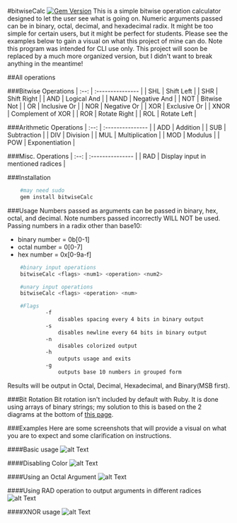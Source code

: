 <!--
@Author: Vargas Hector <vargash1>
@Date:   Saturday, January 9th 2016, 7:32:23 pm
@Email:  vargash1@wit.edu
@Last modified by:   vargash1
@Last modified time: Tuesday, May 10th 2016, 3:32:41 pm
-->

#bitwiseCalc [![Gem Version](https://badge.fury.io/rb/bitwiseCalc.svg)](http://badge.fury.io/rb/bitwiseCalc)
This is a simple bitwise operation calculator designed to let the user see what is going on. Numeric arguments passed can be in binary, octal, decimal, and hexadecimal radix. It might be too simple for certain users, but it might be perfect for students. Please see the examples below to gain a visual on what this project of mine can do. Note this program was intended for CLI use only.
This project will soon be replaced by a much more organized version, but I didn't want to break anything in the meantime!

##All operations

###Bitwise Operations
| :--: | :---------------  |
| SHL  | Shift Left        |
| SHR  | Shift Right       |
| AND  | Logical And       |
| NAND | Negative And      |
| NOT  | Bitwise Not       |
| OR   | Inclusive Or      |
| NOR  | Negative Or       |
| XOR  | Exclusive Or      |
| XNOR | Complement of XOR |
| ROR  | Rotate Right      |
| ROL  | Rotate Left       |

###Arithmetic Operations
| :--: | :---------------  |
| ADD  | Addition          |
| SUB  | Subtraction       |
| DIV  | Division          |
| MUL  | Multiplication    |
| MOD  | Modulus           |
| POW  | Exponentiation    |

###Misc. Operations
| :--: | :---------------  |
| RAD  | Display input in mentioned radices |

###Installation
```bash
	#may need sudo
	gem install bitwiseCalc
```
###Usage
Numbers passed as arguments can be passed in binary, hex, octal, and decimal.
Note numbers passed incorrectly WILL NOT be used.
Passing numbers in a radix other than base10:

* binary number = 0b[0-1]
* octal number  = 0[0-7]
* hex number    = 0x[0-9a-f]

```bash
	#binary input operations
	bitwiseCalc <flags> <num1> <operation> <num2>

	#unary input operations
	bitwiseCalc <flags> <operation> <num>

	#Flags
      		-f
                disables spacing every 4 bits in binary output
            -s
                disables newline every 64 bits in binary output
            -n
                disables colorized output
            -h
                outputs usage and exits
            -g
                outputs base 10 numbers in grouped form
```

Results will be output in Octal, Decimal, Hexadecimal, and Binary(MSB first).

###Bit Rotation
Bit rotation isn't included by default with Ruby. It is done using arrays of binary strings;
my solution to this is based on the 2 diagrams at the bottom of [this page](https://en.wikipedia.org/wiki/Circular_shift).

###Examples
Here are some screenshots that will provide a visual on what you are to expect and some clarification on instructions.

####Basic usage
![alt Text](http://i.imgur.com/2MzzYUe.png "Two Decimal Arguments with logical AND")

####Disabling Color
![alt Text](http://i.imgur.com/Ouj7QUe.png "Hex and Binary Arguments with Shift Left Operation")

####Using an Octal Argument
![alt Text](http://i.imgur.com/kW3x3nX.png "Using POW operation with an octal and decimal argument")

####Using RAD operation to output arguments in different radices
![alt Text](http://i.imgur.com/cySjQ1p.png "A binary and hexadecimal argument being displayed in different radices")

####XNOR usage
![alt Text](http://i.imgur.com/aiY75D7.png "2 Decimal numbers with XNOR operation")

